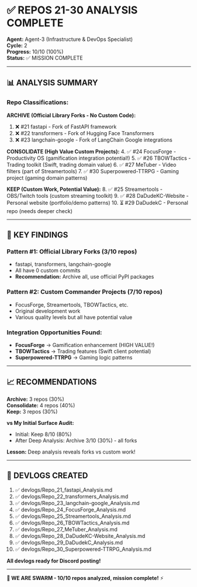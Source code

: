 # ✅ REPOS 21-30 ANALYSIS COMPLETE

**Agent:** Agent-3 (Infrastructure & DevOps Specialist)  
**Cycle:** 2  
**Progress:** 10/10 (100%)  
**Status:** ✅ MISSION COMPLETE

---

## 📊 ANALYSIS SUMMARY

### Repo Classifications:

**ARCHIVE (Official Library Forks - No Custom Code):**
1. ❌ #21 fastapi - Fork of FastAPI framework
2. ❌ #22 transformers - Fork of Hugging Face Transformers
3. ❌ #23 langchain-google - Fork of LangChain Google integrations

**CONSOLIDATE (High Value Custom Projects):**
4. ✅ #24 FocusForge - Productivity OS (gamification integration potential!)
5. ✅ #26 TBOWTactics - Trading toolkit (Swift, trading domain value)
6. ✅ #27 MeTuber - Video filters (part of Streamertools)
7. ✅ #30 Superpowered-TTRPG - Gaming project (gaming domain patterns)

**KEEP (Custom Work, Potential Value):**
8. ✅ #25 Streamertools - OBS/Twitch tools (custom streaming toolkit)
9. ✅ #28 DaDudeKC-Website - Personal website (portfolio/demo patterns)
10. ⏳ #29 DaDudekC - Personal repo (needs deeper check)

---

## 🎯 KEY FINDINGS

### Pattern #1: Official Library Forks (3/10 repos)
- fastapi, transformers, langchain-google
- All have 0 custom commits
- **Recommendation:** Archive all, use official PyPI packages

### Pattern #2: Custom Commander Projects (7/10 repos)
- FocusForge, Streamertools, TBOWTactics, etc.
- Original development work
- Various quality levels but all have potential value

### Integration Opportunities Found:
- **FocusForge** → Gamification enhancement (HIGH VALUE!)
- **TBOWTactics** → Trading features (Swift client potential)
- **Superpowered-TTRPG** → Gaming logic patterns

---

## 📈 RECOMMENDATIONS

**Archive:** 3 repos (30%)  
**Consolidate:** 4 repos (40%)  
**Keep:** 3 repos (30%)

**vs My Initial Surface Audit:** 
- Initial: Keep 8/10 (80%)
- After Deep Analysis: Archive 3/10 (30%) - all forks

**Lesson:** Deep analysis reveals forks vs custom work!

---

## 📝 DEVLOGS CREATED

1. ✅ devlogs/Repo_21_fastapi_Analysis.md
2. ✅ devlogs/Repo_22_transformers_Analysis.md
3. ✅ devlogs/Repo_23_langchain-google_Analysis.md
4. ✅ devlogs/Repo_24_FocusForge_Analysis.md
5. ✅ devlogs/Repo_25_Streamertools_Analysis.md
6. ✅ devlogs/Repo_26_TBOWTactics_Analysis.md
7. ✅ devlogs/Repo_27_MeTuber_Analysis.md
8. ✅ devlogs/Repo_28_DaDudeKC-Website_Analysis.md
9. ✅ devlogs/Repo_29_DaDudekC_Analysis.md
10. ✅ devlogs/Repo_30_Superpowered-TTRPG_Analysis.md

**All devlogs ready for Discord posting!**

---

**🐝 WE ARE SWARM - 10/10 repos analyzed, mission complete!** ⚡

